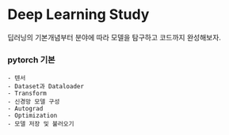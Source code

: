 # Deep Learning Study
딥러닝의 기본개념부터 분야에 따라 모델을 탐구하고 코드까지 완성해보자.

### pytorch 기본
```
- 텐서
- Dataset과 Dataloader
- Transform
- 신경망 모델 구성
- Autograd
- Optimization
- 모델 저장 및 불러오기
```
